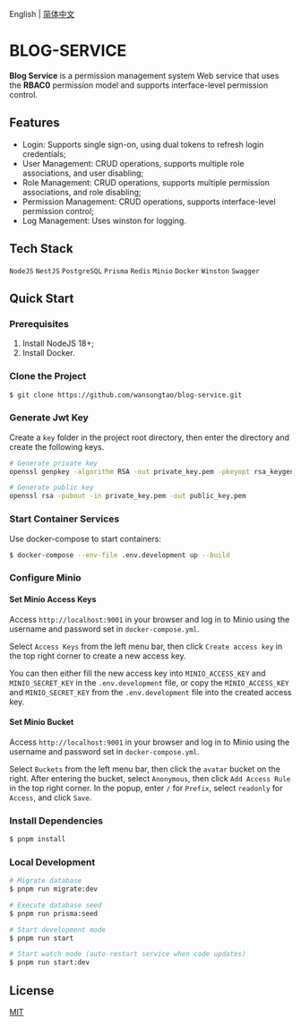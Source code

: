 English | [简体中文](/README.zh-CN.md)
# BLOG-SERVICE

**Blog Service** is a permission management system Web service that uses the **RBAC0** permission model and supports interface-level permission control.

## Features

- Login: Supports single sign-on, using dual tokens to refresh login credentials;
- User Management: CRUD operations, supports multiple role associations, and user disabling;
- Role Management: CRUD operations, supports multiple permission associations, and role disabling;
- Permission Management: CRUD operations, supports interface-level permission control;
- Log Management: Uses winston for logging.

## Tech Stack

`NodeJS` `NestJS` `PostgreSQL` `Prisma` `Redis` `Minio` `Docker` `Winston` `Swagger`

## Quick Start

### Prerequisites

1. Install NodeJS 18+;
2. Install Docker.

### Clone the Project

```bash
$ git clone https://github.com/wansongtao/blog-service.git
```

### Generate Jwt Key

Create a `key` folder in the project root directory, then enter the directory and create the following keys.

```bash
# Generate private key
openssl genpkey -algorithm RSA -out private_key.pem -pkeyopt rsa_keygen_bits:2048

# Generate public key
openssl rsa -pubout -in private_key.pem -out public_key.pem
```

### Start Container Services

Use docker-compose to start containers:

```bash
$ docker-compose --env-file .env.development up --build
```

### Configure Minio

#### Set Minio Access Keys

Access `http://localhost:9001` in your browser and log in to Minio using the username and password set in `docker-compose.yml`.

Select `Access Keys` from the left menu bar, then click `Create access key` in the top right corner to create a new access key.

You can then either fill the new access key into `MINIO_ACCESS_KEY` and `MINIO_SECRET_KEY` in the `.env.development` file, or copy the `MINIO_ACCESS_KEY` and `MINIO_SECRET_KEY` from the `.env.development` file into the created access key.

#### Set Minio Bucket

Access `http://localhost:9001` in your browser and log in to Minio using the username and password set in `docker-compose.yml`.

Select `Buckets` from the left menu bar, then click the `avatar` bucket on the right. After entering the bucket, select `Anonymous`, then click `Add Access Rule` in the top right corner. In the popup, enter `/` for `Prefix`, select `readonly` for `Access`, and click `Save`.

### Install Dependencies

```bash
$ pnpm install
```

### Local Development

```bash
# Migrate database
$ pnpm run migrate:dev

# Execute database seed
$ pnpm run prisma:seed

# Start development mode
$ pnpm run start

# Start watch mode (auto-restart service when code updates)
$ pnpm run start:dev
```

## License

[MIT](/LICENSE)
